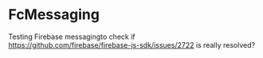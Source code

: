 # FcMessaging
Testing Firebase messagingto check if https://github.com/firebase/firebase-js-sdk/issues/2722 is really resolved?
